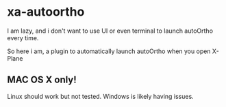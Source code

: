 # xa-autoortho


I am lazy, and i don't want to use UI or even terminal 
to launch autoOrtho every time.

So here i am, a plugin to automatically launch autoOrtho 
when you open X-Plane

## MAC OS X only!
Linux should work but not tested. Windows is likely having issues.